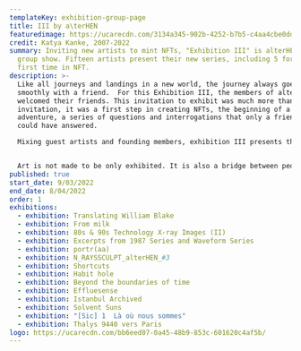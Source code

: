```yaml
---
templateKey: exhibition-group-page
title: III by a\terHEN
featuredimage: https://ucarecdn.com/3134a345-902b-4252-b7b5-c4aa4cbe0dd9/
credit: Katya Kanke, 2007-2022
summary: Inviting new artists to mint NFTs, "Exhibition III" is alterHEN's new
  group show. Fifteen artists present their new series, including 5 for the
  first time in NFT.
description: >-
  Like all journeys and landings in a new world, the journey always goes
  smoothly with a friend.  For this Exhibition III, the members of alterHEN
  welcomed their friends. This invitation to exhibit was much more than a simple
  invitation, it was a first step in creating NFTs, the beginning of a new
  adventure, a series of questions and interrogations that only a friend artist
  could have answered. 

  Mixing guest artists and founding members, exhibition III presents the first NFTs by Natalianne Boucher, Ian Raposo, Lyuba Sautina and Videophonic Workshop, among the latest pieces by Eli Joteva, a collaboration by Diane Drubay and David Pettersson, Inigo Bilbao, Katya Kanke, Laurent La Torpille, Luluxxx, Patrick Tresset and Wily Guys.


  Art is not made to be only exhibited. It is also a bridge between people, time and spaces. The current geopolitical situation cannot leave us without reaction. We must support the people and artists in Ukraine. 100% of the sales of some NFTs will be donated to the Ukraine Emergency Response Fund (via GivingBlock) 
published: true
start_date: 9/03/2022
end_date: 8/04/2022
order: 1
exhibitions:
  - exhibition: Translating William Blake
  - exhibition: From milk
  - exhibition: 80s & 90s Technology X-ray Images (II)
  - exhibition: Excerpts from 1987 Series and Waveform Series
  - exhibition: portr(aa)
  - exhibition: N_RAYSSCULPT_alterHEN_#3
  - exhibition: Shortcuts
  - exhibition: Habit hole
  - exhibition: Beyond the boundaries of time
  - exhibition: Effluesense
  - exhibition: Istanbul Archived
  - exhibition: Solvent Suns
  - exhibition: "[Sic] 1  Là où nous sommes"
  - exhibition: Thalys 9440 vers Paris
logo: https://ucarecdn.com/bb6eed07-0a45-48b9-853c-601620c4af5b/
---
```

